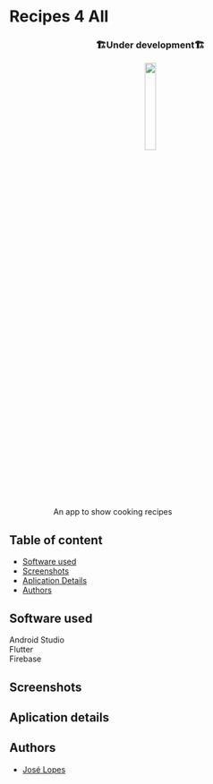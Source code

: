 # Recipes 4 All
<h3 align="center">🏗️Under development🏗️</h3>

<p align="center"><img width=20% src=https://github.com/joselopes04/Recipes_app/blob/master/assets/images/logo.jpg></p>

&nbsp;&nbsp;&nbsp;&nbsp;&nbsp;&nbsp;&nbsp;&nbsp;&nbsp;&nbsp;&nbsp;&nbsp;&nbsp;&nbsp;&nbsp;&nbsp;&nbsp;&nbsp;&nbsp;
An app to show cooking recipes 

## Table of content
- [Software used](#software-used)
- [Screenshots](#screenshots)
- [Aplication Details](#aplication-details)
- [Authors](#authors)

## Software used
Android Studio <br>
Flutter <br>
Firebase

## Screenshots


## Aplication details


## Authors
- [José Lopes](https://www.github.com/joselopes04)
